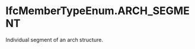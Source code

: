 IfcMemberTypeEnum.ARCH_SEGMENT
==============================
Individual segment of an arch structure.


